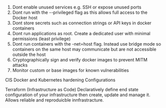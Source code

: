 1. Dont enable unused services e.g. SSH or expose unused ports 
2. Dont run with the --privileged flag as this allows full access to the Docker host 
3. Dont store secrets such as connection strings or API keys in docker containers
4. Dont run applications as root. Create a dedicated user with minimal permissions (least privilege)
5. Dont run containers with the -net=host flag. Instead use bridge mode so containers on the same host may communicate but are not accessible outside the host
6. Cryptographically sign and verify docker images to prevent MITM attacks
7. Monitor custom or base images for known vulnerabilities

CIS Docker and Kubernetes hardening Configurations


Terraform (Infrastructure as Code)
Declaratively define end state configuration of your infrastructure then create, update and manage it. Allows reliable and reproduicble innfrastracture. 
